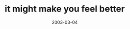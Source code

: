 ---
layout: base.njk
title : 'it might make you feel better' 
view_title : 'it might make you feel better' 
year : '2003' 
date : '2003-03-04' 
img_file : '/drawing/itmightmakeyoufeelbetter.png' 
html_file : 'itmightmakeyoufeelbetter' 
next_html : 'heyyou3.html' 
year_order : '47' 
permalink : "title/{{html_file}}.html"
---